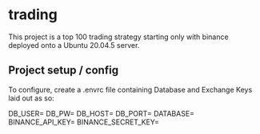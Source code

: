 # trading

This project is a top 100 trading strategy starting only with binance deployed onto a Ubuntu 20.04.5 server. 

## Project setup / config 

To configure, create a .envrc file containing Database and Exchange Keys laid out as so:

DB_USER= 
DB_PW= 
DB_HOST= 
DB_PORT= 
DATABASE= 
BINANCE_API_KEY= 
BINANCE_SECRET_KEY= 

